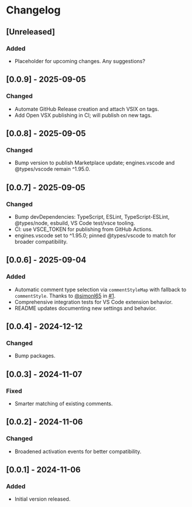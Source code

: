 
# Changelog

## [Unreleased]
### Added
- Placeholder for upcoming changes. Any suggestions?

## [0.0.9] - 2025-09-05
### Changed
- Automate GitHub Release creation and attach VSIX on tags.
- Add Open VSX publishing in CI; will publish on new tags.

## [0.0.8] - 2025-09-05
### Changed
- Bump version to publish Marketplace update; engines.vscode and @types/vscode remain ^1.95.0.

## [0.0.7] - 2025-09-05
### Changed
- Bump devDependencies: TypeScript, ESLint, TypeScript-ESLint, @types/node, esbuild, VS Code test/vsce tooling.
- CI: use VSCE_TOKEN for publishing from GitHub Actions.
- engines.vscode set to ^1.95.0; pinned @types/vscode to match for broader compatibility.

## [0.0.6] - 2025-09-04
### Added
- Automatic comment type selection via `commentStyleMap` with fallback to `commentStyle`. Thanks to [@simonl65](https://github.com/simonl65) in [#1](https://github.com/arnsteinsm/insertfilename/pull/1).
- Comprehensive integration tests for VS Code extension behavior.
- README updates documenting new settings and behavior.

## [0.0.4] - 2024-12-12
### Changed
- Bump packages.

## [0.0.3] - 2024-11-07
### Fixed
- Smarter matching of existing comments.

## [0.0.2] - 2024-11-06
### Changed
- Broadened activation events for better compatibility.

## [0.0.1] - 2024-11-06
### Added
- Initial version released.
